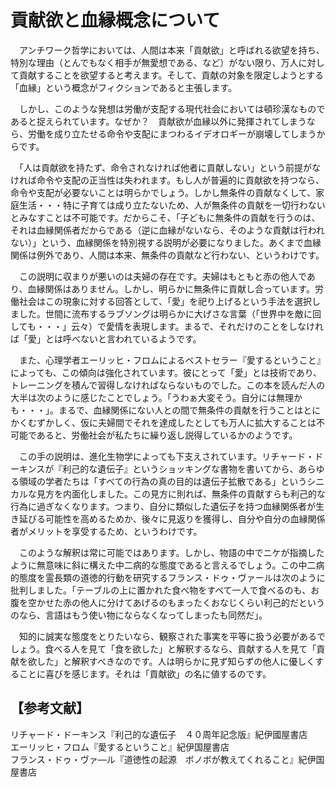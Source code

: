 # 貢献欲と血縁概念について

　アンチワーク哲学においては、人間は本来「貢献欲」と呼ばれる欲望を持ち、特別な理由（とんでもなく相手が無愛想である、など）がない限り、万人に対して貢献することを欲望すると考えます。そして、貢献の対象を限定しようとする「血縁」という概念がフィクションであると主張します。

　しかし、このような発想は労働が支配する現代社会においては頓珍漢なものであると捉えられています。なぜか？　貢献欲が血縁以外に発揮されてしまうなら、労働を成り立たせる命令や支配にまつわるイデオロギーが崩壊してしまうからです。

　「人は貢献欲を持たず、命令されなければ他者に貢献しない」という前提がなければ命令や支配の正当性は失われます。もし人が普遍的に貢献欲を持つなら、命令や支配が必要ないことは明らかでしょう。しかし無条件の貢献なくして、家庭生活・・・特に子育ては成り立たないため、人が無条件の貢献を一切行わないとみなすことは不可能です。だからこそ、「子どもに無条件の貢献を行うのは、それは血縁関係者だからである（逆に血縁がないなら、そのような貢献は行われない）」という、血縁関係を特別視する説明が必要になりました。あくまで血縁関係は例外であり、人間は本来、無条件の貢献など行わない、というわけです。

　この説明に収まりが悪いのは夫婦の存在です。夫婦はもともと赤の他人であり、血縁関係はありません。しかし、明らかに無条件に貢献し合っています。労働社会はこの現象に対する回答として、「愛」を祀り上げるという手法を選択しました。世間に流布するラブソングは明らかに大げさな言葉（「世界中を敵に回しても・・・」云々）で愛情を表現します。まるで、それだけのことをしなければ「愛」とは呼べないと言われているようです。

　また、心理学者エーリッヒ・フロムによるベストセラー『愛するということ』によっても、この傾向は強化されています。彼にとって「愛」とは技術であり、トレーニングを積んで習得しなければならないものでした。この本を読んだ人の大半は次のように感じたことでしょう。「うわぁ大変そう。自分には無理かも・・・」。まるで、血縁関係にない人との間で無条件の貢献を行うことはとにかくむずかしく、仮に夫婦間でそれを達成したとしても万人に拡大することは不可能であると、労働社会が私たちに繰り返し説得しているかのようです。

　この手の説明は、進化生物学によっても下支えされています。リチャード・ドーキンスが『利己的な遺伝子』というショッキングな書物を書いてから、あらゆる領域の学者たちは「すべての行為の真の目的は遺伝子拡散である」というシニカルな見方を内面化しました。この見方に則れば、無条件の貢献すらも利己的な行為に過ぎなくなります。つまり、自分に類似した遺伝子を持つ血縁関係者が生き延びる可能性を高めるためか、後々に見返りを獲得し、自分や自分の血縁関係者がメリットを享受するため、というわけです。

　このような解釈は常に可能ではあります。しかし、物語の中でニケが指摘したように無意味に斜に構えた中二病的な態度であると言えるでしょう。この中二病的態度を霊長類の道徳的行動を研究するフランス・ドゥ・ヴァールは次のように批判しました。「テーブルの上に置かれた食べ物をすべて一人で食べるのも、お腹を空かせた赤の他人に分けてあげるのもまったくおなじくらい利己的だというのなら、言語はもう使い物にならなくなってしまったも同然だ」。

　知的に誠実な態度をとりたいなら、観察された事実を平等に扱う必要があるでしょう。食べる人を見て「食を欲した」と解釈するなら、貢献する人を見て「貢献を欲した」と解釈すべきなのです。人は明らかに見ず知らずの他人に優しくすることに喜びを感じます。それは「貢献欲」の名に値するのです。

## 【参考文献】
リチャード・ドーキンス『利己的な遺伝子　４０周年記念版』紀伊國屋書店<br>
エーリッヒ・フロム『愛するということ』紀伊国屋書店<br>
フランス・ドゥ・ヴァ―ル『道徳性の起源　ボノボが教えてくれること』紀伊国屋書店